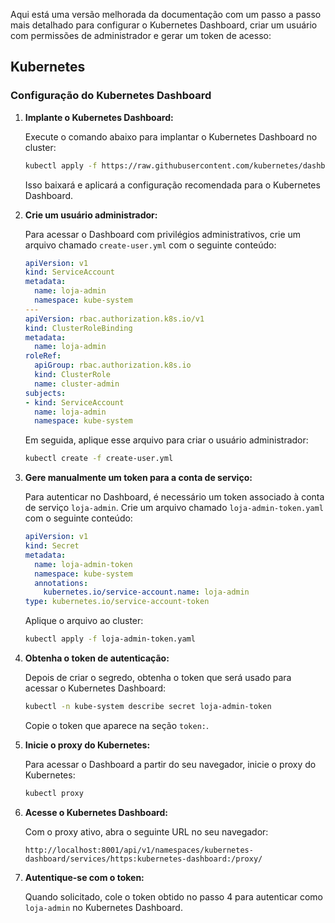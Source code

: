 Aqui está uma versão melhorada da documentação com um passo a passo mais detalhado para configurar o Kubernetes Dashboard, criar um usuário com permissões de administrador e gerar um token de acesso:

## Kubernetes

### Configuração do Kubernetes Dashboard

1. **Implante o Kubernetes Dashboard:**

   Execute o comando abaixo para implantar o Kubernetes Dashboard no cluster:

   ```bash
   kubectl apply -f https://raw.githubusercontent.com/kubernetes/dashboard/v2.4.0/aio/deploy/recommended.yaml
   ```

   Isso baixará e aplicará a configuração recomendada para o Kubernetes Dashboard.

2. **Crie um usuário administrador:**

   Para acessar o Dashboard com privilégios administrativos, crie um arquivo chamado `create-user.yml` com o seguinte conteúdo:

   ```yaml
   apiVersion: v1
   kind: ServiceAccount
   metadata:
     name: loja-admin
     namespace: kube-system
   ---
   apiVersion: rbac.authorization.k8s.io/v1
   kind: ClusterRoleBinding
   metadata:
     name: loja-admin
   roleRef:
     apiGroup: rbac.authorization.k8s.io
     kind: ClusterRole
     name: cluster-admin
   subjects:
   - kind: ServiceAccount
     name: loja-admin
     namespace: kube-system
   ```

   Em seguida, aplique esse arquivo para criar o usuário administrador:

   ```bash
   kubectl create -f create-user.yml
   ```

3. **Gere manualmente um token para a conta de serviço:**

   Para autenticar no Dashboard, é necessário um token associado à conta de serviço `loja-admin`. Crie um arquivo chamado `loja-admin-token.yaml` com o seguinte conteúdo:

   ```yaml
   apiVersion: v1
   kind: Secret
   metadata:
     name: loja-admin-token
     namespace: kube-system
     annotations:
       kubernetes.io/service-account.name: loja-admin
   type: kubernetes.io/service-account-token
   ```

   Aplique o arquivo ao cluster:

   ```bash
   kubectl apply -f loja-admin-token.yaml
   ```

4. **Obtenha o token de autenticação:**

   Depois de criar o segredo, obtenha o token que será usado para acessar o Kubernetes Dashboard:

   ```bash
   kubectl -n kube-system describe secret loja-admin-token
   ```

   Copie o token que aparece na seção `token:`.

5. **Inicie o proxy do Kubernetes:**

   Para acessar o Dashboard a partir do seu navegador, inicie o proxy do Kubernetes:

   ```bash
   kubectl proxy
   ```

6. **Acesse o Kubernetes Dashboard:**

   Com o proxy ativo, abra o seguinte URL no seu navegador:

   ```
   http://localhost:8001/api/v1/namespaces/kubernetes-dashboard/services/https:kubernetes-dashboard:/proxy/
   ```

7. **Autentique-se com o token:**

   Quando solicitado, cole o token obtido no passo 4 para autenticar como `loja-admin` no Kubernetes Dashboard.

